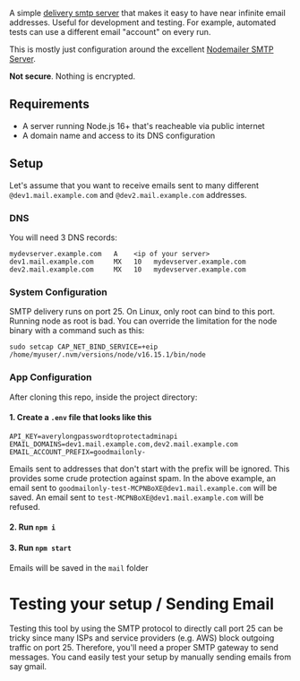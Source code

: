 
A simple [delivery smtp server](https://datatracker.ietf.org/doc/html/rfc5321#section-2.3.10) that makes it easy to have near infinite email addresses. Useful for development and testing. For example, automated tests can use a different email "account" on every run.

This is mostly just configuration around the excellent [Nodemailer SMTP Server](https://nodemailer.com/extras/smtp-server/).

**Not secure**. Nothing is encrypted.

## Requirements

- A server running Node.js 16+ that's reacheable via public internet
- A domain name and access to its DNS configuration


## Setup

Let's assume that you want to receive emails sent to many different `@dev1.mail.example.com` and  `@dev2.mail.example.com` addresses.

### DNS

You will need 3 DNS records:

```
mydevserver.example.com   A    <ip of your server>
dev1.mail.example.com     MX   10   mydevserver.example.com
dev2.mail.example.com     MX   10   mydevserver.example.com 
```

### System Configuration

SMTP delivery runs on port 25. On Linux, only root can bind to this port. Running node as root is bad. You can override the limitation for the node binary with a command such as this:

`sudo setcap CAP_NET_BIND_SERVICE=+eip /home/myuser/.nvm/versions/node/v16.15.1/bin/node`


### App Configuration

After cloning this repo, inside the project directory:

#### 1. Create a `.env` file that looks like this

```
API_KEY=averylongpasswordtoprotectadminapi
EMAIL_DOMAINS=dev1.mail.example.com,dev2.mail.example.com
EMAIL_ACCOUNT_PREFIX=goodmailonly-
```

Emails sent to addresses that don't start with the prefix will be ignored. This provides some crude protection against spam. In the above example, an email sent to `goodmailonly-test-MCPNBoXE@dev1.mail.example.com` will be saved. An email sent to `test-MCPNBoXE@dev1.mail.example.com` will be refused.


#### 2. Run `npm i`

#### 3. Run `npm start`

Emails will be saved in the `mail` folder


# Testing your setup / Sending Email
Testing this tool by using the SMTP protocol to directly call port 25 can be tricky since many ISPs and service providers (e.g. AWS) block outgoing traffic on port 25. Therefore, you'll need a proper SMTP gateway to send messages. You cand easily test your setup by manually sending emails from say gmail.
